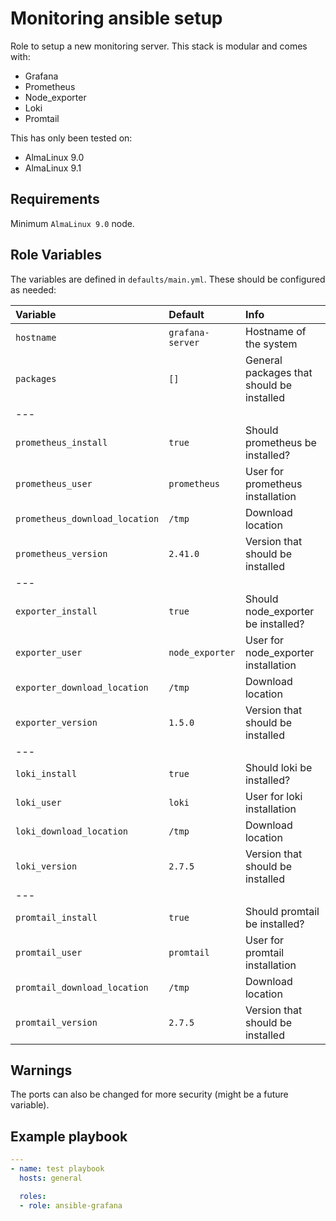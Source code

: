 # Monitoring ansible setup

Role to setup a new monitoring server. This stack is modular and comes with:

- Grafana
- Prometheus
- Node_exporter
- Loki
- Promtail

This has only been tested on:

- AlmaLinux 9.0
- AlmaLinux 9.1

## Requirements

Minimum `AlmaLinux 9.0` node.

## Role Variables

The variables are defined in `defaults/main.yml`. These should be configured as needed:

| Variable | Default | Info |
| :------- | :------ | :--- |
| `hostname`                      | `grafana-server` | Hostname of the system                            |
| `packages`                      | `[]`             | General packages that should be installed         |
| ---      |         |      |
| `prometheus_install`            | `true`           | Should prometheus be installed?                   |
| `prometheus_user`               | `prometheus`     | User for prometheus installation                  |
| `prometheus_download_location`  | `/tmp`           | Download location                                 |
| `prometheus_version`            | `2.41.0`         | Version that should be installed                  |
| ---      |         |      |
| `exporter_install`              | `true`           | Should node_exporter be installed?                |
| `exporter_user`                 | `node_exporter`  | User for node_exporter installation               |
| `exporter_download_location`    | `/tmp`           | Download location                                 |
| `exporter_version`              | `1.5.0`          | Version that should be installed                  |
| ---      |         |            |
| `loki_install`                  | `true`           | Should loki be installed?                         |
| `loki_user`                     | `loki`           | User for loki installation                        |
| `loki_download_location`        | `/tmp`           | Download location                                 |
| `loki_version`                  | `2.7.5`          | Version that should be installed                  |
| ---      |         |      |
| `promtail_install`              | `true`           | Should promtail be installed?                     |
| `promtail_user`                 | `promtail`       | User for promtail installation                    |
| `promtail_download_location`    | `/tmp`           | Download location                                 |
| `promtail_version`              | `2.7.5`          | Version that should be installed                  |

## Warnings

The ports can also be changed for more security (might be a future variable).

## Example playbook

```yml
---
- name: test playbook
  hosts: general

  roles:
  - role: ansible-grafana
```
